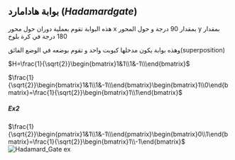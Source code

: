 ## بوابة هادامارد $(Hadamard gate)$

     
هذه البوابة تقوم بعملية دوران حول محور x بمقدار 90 درجة و حول المحور y بمقدار 180 درجة
في كرة بلوخ 

وهذه بوابة يكون مدخلها كيوبت واحد و تقوم بوضعه في الوضع الفائق(superposition)



$H=\frac{1}{\sqrt{2}}\begin{bmatrix}1&1\\1&-1\\\end{bmatrix}$

$\frac{1}{\sqrt{2}}\begin{bmatrix}1&1\\1&-1\\\end{bmatrix}\begin{bmatrix}1\\0\end{bmatrix}=\frac{1}{\sqrt{2}}\begin{bmatrix}1\\1\end{bmatrix}$

##### Ex2 


$\frac{1}{\sqrt{2}}\begin{pmatrix}1&1\\1&-1\\\end{pmatrix}\begin{bmatrix}0\\1\end{bmatrix}=\frac{1}{\sqrt{2}}\begin{bmatrix}1\\-1\end{bmatrix}$
![Hadamard_Gate ex](~/images/Bloch_sphere_Hadamard.png)
